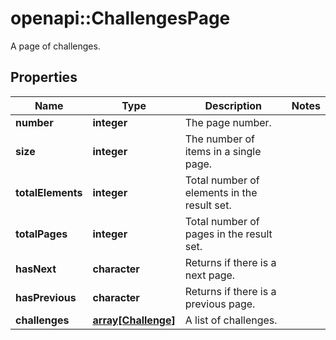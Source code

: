 # openapi::ChallengesPage

A page of challenges.

## Properties
Name | Type | Description | Notes
------------ | ------------- | ------------- | -------------
**number** | **integer** | The page number. | 
**size** | **integer** | The number of items in a single page. | 
**totalElements** | **integer** | Total number of elements in the result set. | 
**totalPages** | **integer** | Total number of pages in the result set. | 
**hasNext** | **character** | Returns if there is a next page. | 
**hasPrevious** | **character** | Returns if there is a previous page. | 
**challenges** | [**array[Challenge]**](Challenge.md) | A list of challenges. | 


